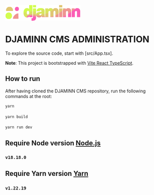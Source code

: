 ![image info](./src/images/logo.png)

# DJAMINN CMS ADMINISTRATION

To explore the source code, start with [src/App.tsx].

**Note**: This project is bootstrapped with [Vite React TypeScript](https://vitejs.dev/).

## How to run

After having cloned the DJAMINN CMS repository, run the following commands at the root:

```sh
yarn

yarn build

yarn run dev
```

## Require Node version [Node.js](https://nodejs.org/en)

### `v18.18.0`

## Require Yarn version [Yarn](https://classic.yarnpkg.com/en/)

### `v1.22.19`
